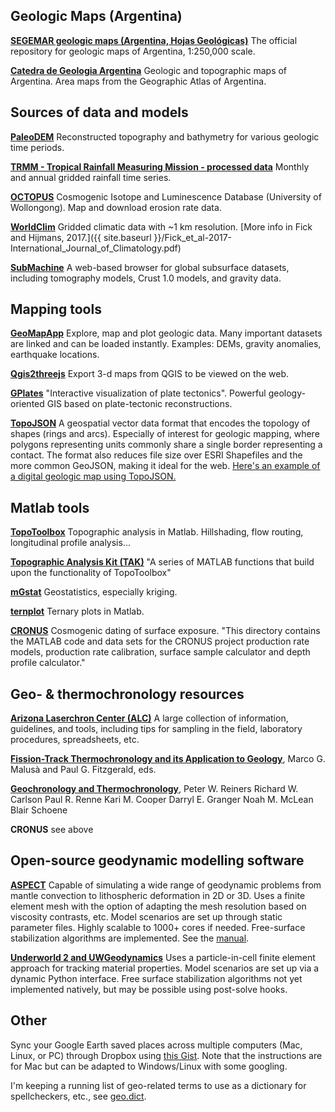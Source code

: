 ## Geologic Maps (Argentina)

**[SEGEMAR geologic maps (Argentina, Hojas Geológicas)](http://repositorio.segemar.gov.ar/handle/308849217/69)** The official repository for geologic maps of Argentina, 1:250,000 scale.

**[Catedra de Geologia Argentina](http://www.criba.edu.ar/geolarg/topograficas.html)** Geologic and topographic maps of Argentina. Area maps from the Geographic Atlas of Argentina.

## Sources of data and models

**[PaleoDEM](http://www.earthbyte.org/paleodem-resource-scotese-and-wright-2018/)** Reconstructed topography and bathymetry for various geologic time periods.

**[TRMM - Tropical Rainfall Measuring Mission - processed data](http://www.geog.ucsb.edu/~bodo/TRMM/)** Monthly and annual gridded rainfall time series.

**[OCTOPUS](https://earth.uow.edu.au/)** Cosmogenic Isotope and Luminescence Database (University of Wollongong). Map and download erosion rate data.

**[WorldClim](http://www.worldclim.org/)** Gridded climatic data with ~1 km resolution. [More info in Fick and Hijmans, 2017.]({{ site.baseurl }}/Fick_et_al-2017-International_Journal_of_Climatology.pdf)

**[SubMachine](https://www.earth.ox.ac.uk/~smachine/cgi/index.php)** A web-based browser for global subsurface datasets, including tomography models, Crust 1.0 models, and gravity data.

## Mapping tools

**[GeoMapApp](http://www.geomapapp.org/)** Explore, map and plot geologic data. Many important datasets are linked and can be loaded instantly. Examples: DEMs, gravity anomalies, earthquake locations.

**[Qgis2threejs](https://github.com/minorua/Qgis2threejs)** Export 3-d maps from QGIS to be viewed on the web.

**[GPlates](https://www.gplates.org/)** "Interactive visualization of plate tectonics". Powerful geology-oriented GIS based on plate-tectonic reconstructions.

**[TopoJSON](https://github.com/topojson/topojson)** A geospatial vector data format that encodes the topology of shapes (rings and arcs). Especially of interest for geologic mapping, where polygons representing units commonly share a single border representing a contact. The format also reduces file size over ESRI Shapefiles and the more common GeoJSON, making it ideal for the web. [Here's an example of a digital geologic map using TopoJSON.](http://bl.ocks.org/rclark/5779893)

## Matlab tools

**[TopoToolbox](https://topotoolbox.wordpress.com/)** Topographic analysis in Matlab. Hillshading, flow routing, longitudinal profile analysis...

**[Topographic Analysis Kit (TAK)](https://github.com/amforte/Topographic-Analysis-Kit)** "A series of MATLAB functions that build upon the functionality of TopoToolbox"

**[mGstat](http://mgstat.sourceforge.net/)** Geostatistics, especially kriging.

**[ternplot](https://www.mathworks.com/matlabcentral/fileexchange/2299-alchemyst-ternplot)** Ternary plots in Matlab.

**[CRONUS](https://bitbucket.org/cronusearth/cronus-calc/src/master/)** Cosmogenic dating of surface exposure. "This directory contains the MATLAB code and data sets for the CRONUS project production rate models, production rate calibration, surface sample calculator and depth profile calculator."

## Geo- & thermochronology resources

**[Arizona Laserchron Center (ALC)](https://sites.google.com/a/laserchron.org/laserchron/home)** A large collection of information, guidelines, and tools, including tips for sampling in the field, laboratory procedures, spreadsheets, etc.

**[Fission-Track Thermochronology and its Application to Geology](https://link.springer.com/book/10.1007/978-3-319-89421-8)**, Marco G.  Malusà and Paul G. Fitzgerald, eds.

**[Geochronology and Thermochronology](https://onlinelibrary.wiley.com/doi/book/10.1002/9781118455876)**, Peter W. Reiners Richard W. Carlson Paul R. Renne Kari M. Cooper Darryl E. Granger Noah M. McLean Blair Schoene

**CRONUS** see above

## Open-source geodynamic modelling software

**[ASPECT](https://github.com/geodynamics/aspect)** Capable of simulating a wide range of geodynamic problems from mantle convection to lithospheric deformation in 2D or 3D. Uses a finite element mesh with the option of adapting the mesh resolution based on viscosity contrasts, etc. Model scenarios are set up through static parameter files. Highly scalable to 1000+ cores if needed. Free-surface stabilization algorithms are implemented. See the [manual](http://www.math.clemson.edu/~heister/manual.pdf).

**[Underworld 2 and UWGeodynamics](https://github.com/underworldcode/UWGeodynamics)** Uses a particle-in-cell finite element approach for tracking material properties. Model scenarios are set up via a dynamic Python interface. Free surface stabilization algorithms not yet implemented natively, but may be possible using post-solve hooks.

## Other

Sync your Google Earth saved places across multiple computers (Mac, Linux, or PC) through Dropbox using [this Gist](https://gist.github.com/mitchellmcm27/e7b0b5203eb25627ab772ef7bbbab7e7). Note that the instructions are for Mac but can be adapted to Windows/Linux with some googling.

I'm keeping a running list of geo-related terms to use as a dictionary for spellcheckers, etc., see [geo.dict](geo.dict).
